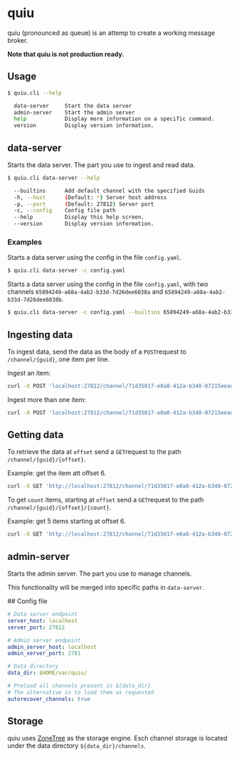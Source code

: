 # quiu

quiu (pronounced as queue) is an attemp to create a working message broker.

**Note that quiu is not production ready.**

## Usage

```sh
$ quiu.cli --help

  data-server     Start the data server
  admin-server    Start the admin server
  help            Display more information on a specific command.
  version         Display version information.
```

## data-server

Starts the data server. The part you use to ingest and read data.

```sh
$ quiu.cli data-server --help

  --builtins      Add default channel with the specified Guids
  -h, --host      (Default: *) Server host address
  -p, --port      (Default: 27812) Server port
  -c, --config    Config file path
  --help          Display this help screen.
  --version       Display version information.
  ```

### Examples

Starts a data server using the config in the file `config.yaml`.

```sh
$ quiu.cli data-server -c config.yaml 
```

Starts a data server using the config in the file `config.yaml`, with two channels `65894249-a68a-4ab2-b33d-7d26dee6038a` and `65894249-a68a-4ab2-b33d-7d26dee6038b`.

```sh
$ quiu.cli data-server -c config.yaml --builtins 65894249-a68a-4ab2-b33d-7d26dee6038a,65894249-a68a-4ab2-b33d-7d26dee6038b 
```

## Ingesting data

To ingest data, send the data as the body of a `POST`request to `/channel/{guid}`, one item per line.

Ingest an item:

```sh
curl -X POST 'localhost:27812/channel/71d35017-e0a8-412a-b340-07215eead781' -d "my data"
```

Ingest more than one item:

```sh
curl -X POST 'localhost:27812/channel/71d35017-e0a8-412a-b340-07215eead781' -d "my data\nanotherdata"
```

## Getting data

To retrieve the data at `offset` send a `GET`request to the path `/channel/{guid}/{offset}`.

Example: get the item att offset 6.

```sh
curl -X GET 'http://localhost:27812/channel/71d35017-e0a8-412a-b340-07215eead781/6'
```

To get `count` items, starting at `offset` send a `GET`request to the path `/channel/{guid}/{offset}/{count}`.

Example: get 5 items starting at offset 6.

```sh
curl -X GET 'http://localhost:27812/channel/71d35017-e0a8-412a-b340-07215eead781/6/5'
```

## admin-server

Starts the admin server. The part you use to manage channels.

This functionality will be merged into specific paths in `data-server`.

## Config file

```yaml
# Data server endpoint
server_host: localhost
server_port: 27812

# Admin server endpoint
admin_server_host: localhost
admin_server_port: 2781

# Data directory
data_dir: $HOME/var/quiu/

# Preload all channels present in ${data_dir}
# The alternative is to load them as requested
autorecover_channels: true
```

## Storage

quiu uses [ZoneTree](https://github.com/koculu/ZoneTree) as the storage engine. Esch channel storage is located under the data directory `${data_dir}/channels`.
